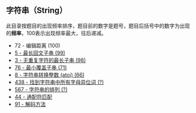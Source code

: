 ## 字符串（String）

此目录按题目的出现频率排序，题目前的数字是题号，题目后括号中的数字为出现的**频率**，100表示出现频率最大，往后递减。



- 72 - 编辑距离 (100)
- [5 - 最长回文子串 (99)](https://github.com/MagicalPiggy/leetcode/blob/master/Medium/String/5%20-%20Longest%20Palindromic%20Substring.md)
- [3 - 无重复字符的最长子串 (98)](https://github.com/MagicalPiggy/leetcode/blob/master/Medium/String/3%20-%20Longest%20Substring%20Without%20Repeating%20Characters.md)
- [76 - 最小覆盖子串 (71)](https://github.com/MagicalPiggy/leetcode/blob/master/Hard/String/76%20-%20Minimum%20Window%20Substring.md)
- [8 - 字符串转换整数 (atoi) (66)](https://github.com/MagicalPiggy/leetcode/blob/master/SwordToOffer/8%20-%20%E5%AD%97%E7%AC%A6%E4%B8%B2%E8%BD%AC%E6%8D%A2%E6%95%B4%E6%95%B0%20(atoi).md)
- [438 - 找到字符串中所有字母异位词 (?)](https://github.com/MagicalPiggy/leetcode/blob/master/Medium/String/438%20-%20Find%20All%20Anagrams%20in%20a%20String.md)
- [567 - 字符串的排列 (?)](https://github.com/MagicalPiggy/leetcode/blob/master/Medium/String/567%20-%20Permutation%20in%20String.md)
- [44 - 通配符匹配](https://github.com/MagicalPiggy/leetcode/blob/master/Hard/String/44%20-%20Wildcard%20Matching.md)
- [91 - 解码方法](https://github.com/MagicalPiggy/leetcode/blob/master/Medium/String/91%20-%20Decode%20Ways.md)

